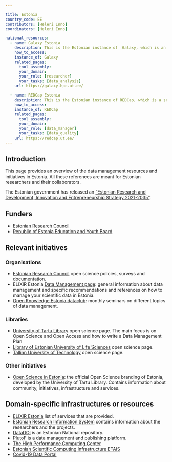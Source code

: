 ```yaml
---

title: Estonia
country_code: EE
contributors: [Heleri Inno]
coordinators: [Heleri Inno]

national_resources:
  - name: Galaxy Estonia
    description: This is the Estonian instance of  Galaxy, which is an open source, web-based platform for data intensive biomedical research.
    how_to_access:
    instance_of: Galaxy
    related_pages:
      tool_assembly:
      your_domain:
      your_role: [researcher]
      your_tasks: [data_analysis]
    url: https://galaxy.hpc.ut.ee/

  - name: REDCap Estonia
    description: This is the Estonian instance of REDCap, which is a secure web platform for building and managing online databases and surveys.
    how_to_access:
    instance_of: REDCap
    related_pages:
      tool_assembly:
      your_domain:
      your_role: [data_manager]
      your_tasks: [data_quality]
    url: https://redcap.ut.ee/
---
```


## Introduction

This page provides an overview of the data management resources and initiatives in Estonia. All these references are meant for Estonian researchers and their collaborators.

The Estonian government has released an [“Estonian Research and Development, Innovation and Entrepreneurship Strategy 2021-2035”](https://www.hm.ee/sites/default/files/taie_arengukava_kinnitatud_15.07.2021_211109a_en_final.pdf).

## Funders

* [Estonian Research Council](https://www.etag.ee/en/)
* [Republic of Estonia Education and Youth Board](https://harno.ee/en)

## Relevant initiatives
<!--- Ethical and legal regulations in the country, committees etc; we mostly don't have these, we will add different organisations dealing with data management in Estonia --->

### Organisations
* [Estonian Research Council](https://etag.ee/en/activities/open-science/) open science policies, surveys and documentation.
* ELIXIR Estonia [Data Management page](https://elixir.ut.ee/datamanagement): general information about data management and specific recommendations and references on how to manage your scientific data in Estonia.
* [Open Knowledge Estonia dataclub](https://okee.ee/andmeklubi/): monthly seminars on different topics of data management.

### Libraries
* [University of Tartu Library](https://utlib.ut.ee/en/open-science) open science page. The main focus is on Open Science and Open Access and how to write a Data Management Plan
* [Library of Estonian University of Life Sciences](https://library.emu.ee/en/research/open-science/) open science page.
* [Tallinn University of Technology](https://taltech.ee/en/library/open-science) open science page.

### Other initiatives
* [Open Science in Estonia](https://www.avatudteadus.ee/en/home/): the official Open Science branding of Estonia, developed by the University of Tartu Library. Contains information about community, initiatives, infrastructure and services.

## Domain-specific infrastructures or resources

* [ELIXIR Estonia](https://elixir.ut.ee/services) list of services that are provided.
* [Estonian Research Information System](https://www.etis.ee/Portal/News/Index/?IsLandingPage=true&lang=ENG#) contains information about the researchers and the projects.
* [DataDOI](https://datadoi.ee/) is an Estonian National repository.
* [PlutoF](https://plutof.ut.ee/) is a data management and publishing platform.
* [The High Performance Computing Center](https://hpc.ut.ee/)
* [Estonian Scientific Computing Infrastructure ETAIS](https://etais.ee/)
* [Covid-19 Data Portal](https://covid19dataportal.ee/en/about/)

